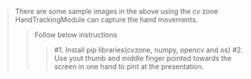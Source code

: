 >There are some sample images in the above using the cv zone HandTrackingModule can capture the hand movements. 
>>Follow below instructions
>>>#1. Install pip libraries(cvzone, numpy, opencv and os)
>>>#2. Use yout thumb and middle finger pointed towards the screen in one hand to pint at the presentation.
>>>
